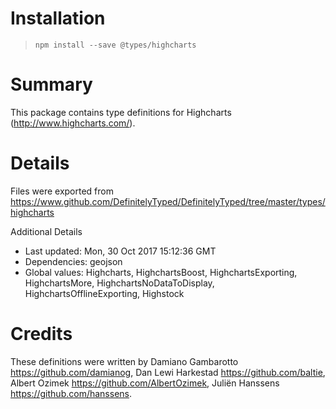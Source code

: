 # Installation
> `npm install --save @types/highcharts`

# Summary
This package contains type definitions for Highcharts (http://www.highcharts.com/).

# Details
Files were exported from https://www.github.com/DefinitelyTyped/DefinitelyTyped/tree/master/types/highcharts

Additional Details
 * Last updated: Mon, 30 Oct 2017 15:12:36 GMT
 * Dependencies: geojson
 * Global values: Highcharts, HighchartsBoost, HighchartsExporting, HighchartsMore, HighchartsNoDataToDisplay, HighchartsOfflineExporting, Highstock

# Credits
These definitions were written by Damiano Gambarotto <https://github.com/damianog>, Dan Lewi Harkestad <https://github.com/baltie>, Albert Ozimek <https://github.com/AlbertOzimek>, Juliën Hanssens <https://github.com/hanssens>.
